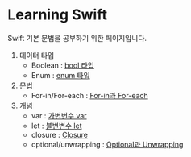 # Learning Swift

Swift 기본 문법을 공부하기 위한 페이지입니다.
<br>
1. 데이터 타입
    - Boolean : [bool 타입](https://github.com/LURKS02/LearningSwift/tree/main/MyPlayground.playground/Pages/bool.xcplaygroundpage)
    - Enum : [enum 타입](https://github.com/LURKS02/LearningSwift/tree/main/MyPlayground.playground/Pages/enum.xcplaygroundpage)
2. 문법
    - For-in/For-each : [For-in과 For-each](https://github.com/LURKS02/LearningSwift/tree/main/MyPlayground.playground/Pages/foreach.xcplaygroundpage)
3. 개념
    - var : [가변변수 var](https://github.com/LURKS02/LearningSwift/tree/main/MyPlayground.playground/Pages/Concept/var)
    - let : [불변변수 let](https://github.com/LURKS02/LearningSwift/tree/main/MyPlayground.playground/Pages/Concept/let)
    - closure : [Closure](https://github.com/LURKS02/LearningSwift/tree/main/MyPlayground.playground/Pages/Concept/Closure)
    - optional/unwrapping : [Optional과 Unwrapping](https://github.com/LURKS02/LearningSwift/blob/main/MyPlayground.playground/Pages/unwrapping.xcplaygroundpage/README.md)
    
